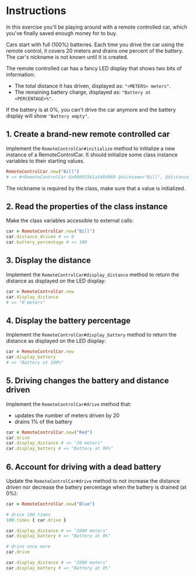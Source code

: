 # Instructions

In this exercise you'll be playing around with a remote controlled car, which you've finally saved enough money for to buy.

Cars start with full (100%) batteries. Each time you drive the car using the remote control, it covers 20 meters and drains one percent of the battery. The car's nickname is not known until it is created.

The remote controlled car has a fancy LED display that shows two bits of information:

- The total distance it has driven, displayed as: `"<METERS> meters"`.
- The remaining battery charge, displayed as: `"Battery at <PERCENTAGE>%"`.

If the battery is at 0%, you can't drive the car anymore and the battery display will show `"Battery empty"`.

## 1. Create a brand-new remote controlled car

Implement the `RemoteControlCar#initialize` method to initialize a new instance of a RemoteControlCar. It should initialize some class instance variables to their starting values.

```ruby
RemoteControlCar.new("Bill")
# => #<RemoteControlCar:0x00005561a540d060 @nickname="Bill", @distance_driven=0, @battery_percentage=100>
```

The nickname is required by the class, make sure that a value is initialized.

## 2. Read the properties of the class instance

Make the class variables accessible to external calls:

```ruby
car = RemoteControlCar.new("Bill")
car.distance_driven # => 0
car.battery_percentage # => 100
```

## 3. Display the distance

Implement the `RemoteControlCar#display_distance` method to return the distance as displayed on the LED display:

```ruby
car = RemoteControlCar.new
car.display_distance
# => "0 meters"
```

## 4. Display the battery percentage

Implement the `RemoteControlCar#display_battery` method to return the distance as displayed on the LED display:

```ruby
car = RemoteControlCar.new
car.display_battery
# => "Battery at 100%"
```

## 5. Driving changes the battery and distance driven

Implement the `RemoteControlCar#drive` method that:

- updates the number of meters driven by 20
- drains 1% of the battery

```ruby
car = RemoteControlCar.new("Red")
car.drive
car.display_distance # => "20 meters"
car.display_battery # => "Battery at 99%"
```

## 6. Account for driving with a dead battery

Update the `RemoteControlCar#drive` method to not increase the distance driven nor decrease the battery percentage when the battery is drained (at 0%):

```ruby
car = RemoteControlCar.new("Blue")

# drive 100 times
100.times { car.drive }

car.display_distance # => "2000 meters"
car.display_battery # => "Battery at 0%"

# drive once more
car.drive

car.display_distance # => "2000 meters"
car.display_battery # => "Battery at 0%"
```
